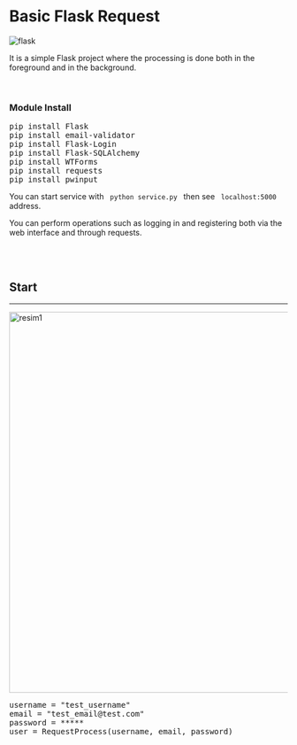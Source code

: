 # Basic Flask Request
![flask](https://user-images.githubusercontent.com/24435617/236051719-a2f5066a-b49e-4167-b72b-24453295fae0.png)


It is a simple Flask project where the processing is done both in the foreground and in the background.

<br>


### Module Install ###

<pre>
pip install Flask
pip install email-validator
pip install Flask-Login
pip install Flask-SQLAlchemy
pip install WTForms
pip install requests
pip install pwinput
</pre>

<p>You can start service with <code> python service.py </code> then see  <code> localhost:5000 </code> address.</p>
<p>You can perform operations such as logging in and registering both via the web interface and through requests.</p>

<br>
<br>

## Start
<hr>
<img width="688" alt="resim1" src="https://user-images.githubusercontent.com/24435617/236053990-09db25ec-3495-4349-a6b4-7783cb9f7dc2.png">
<pre>
username = "test_username"
email = "test_email@test.com"
password = *****
user = RequestProcess(username, email, password)
</pre>
